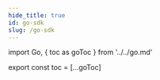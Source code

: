 ```yaml
---
hide_title: true
id: go-sdk
slug: /go-sdk
---
```


import Go, { toc as goToc } from '../../go.md'

<Go />

export const toc = [...goToc]